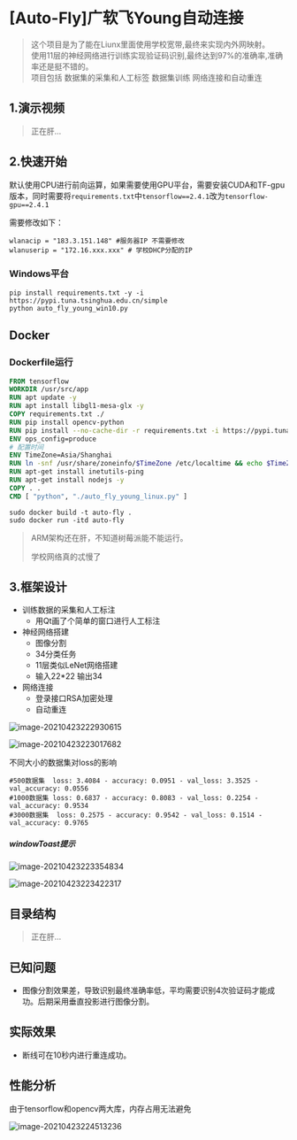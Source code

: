# [Auto-Fly]广软飞Young自动连接
>这个项目是为了能在Liunx里面使用学校宽带,最终来实现内外网映射。<br/>
>使用11层的神经网络进行训练实现验证码识别,最终达到97%的准确率,准确率还是挺不错的。<br/>
> 项目包括 数据集的采集和人工标签 数据集训练 网络连接和自动重连

## 1.演示视频

>正在肝...

## 2.快速开始

默认使用CPU进行前向运算，如果需要使用GPU平台，需要安装CUDA和TF-gpu版本，同时需要将`requirements.txt`中`tensorflow==2.4.1`改为`tensorflow-gpu==2.4.1`



需要修改如下：

```
wlanacip = "183.3.151.148" #服务器IP 不需要修改
wlanuserip = "172.16.xxx.xxx" # 学校DHCP分配的IP
```

### Windows平台

```
pip install requirements.txt -y -i https://pypi.tuna.tsinghua.edu.cn/simple
python auto_fly_young_win10.py
```

## Docker

### Dockerfile运行

```dockerfile
FROM tensorflow
WORKDIR /usr/src/app
RUN apt update -y
RUN apt install libgl1-mesa-glx -y
COPY requirements.txt ./
RUN pip install opencv-python
RUN pip install --no-cache-dir -r requirements.txt -i https://pypi.tuna.tsinghua.edu.cn/simple
ENV ops_config=produce
# 配置时间
ENV TimeZone=Asia/Shanghai
RUN ln -snf /usr/share/zoneinfo/$TimeZone /etc/localtime && echo $TimeZone > /etc/timezone
RUN apt-get install inetutils-ping
RUN apt-get install nodejs -y
COPY . .
CMD [ "python", "./auto_fly_young_linux.py" ]
```

```shell
sudo docker build -t auto-fly .
sudo docker run -itd auto-fly
```



> ARM架构还在肝，不知道树莓派能不能运行。
>
> 学校网络真的忒慢了



## 3.框架设计

- 训练数据的采集和人工标注
  - 用Qt画了个简单的窗口进行人工标注
- 神经网络搭建
  - 图像分割
  - 34分类任务
  - 11层类似LeNet网络搭建
  - 输入22*22 输出34
- 网络连接
  - 登录接口RSA加密处理
  - 自动重连



![image-20210423222930615](https://i.loli.net/2021/04/23/h4Aopml2wgJeKRI.png)

![image-20210423223017682](https://i.loli.net/2021/04/23/bDvHpJrcCPtu1Ah.png)

不同大小的数据集对loss的影响

```
#500数据集  loss: 3.4084 - accuracy: 0.0951 - val_loss: 3.3525 - val_accuracy: 0.0556
#1000数据集 loss: 0.6837 - accuracy: 0.8083 - val_loss: 0.2254 - val_accuracy: 0.9534
#3000数据集  loss: 0.2575 - accuracy: 0.9542 - val_loss: 0.1514 - val_accuracy: 0.9765
```

##### windowToast提示

![image-20210423223354834](https://i.loli.net/2021/04/23/3UORgkypaYKcMCI.png)

![image-20210423223422317](https://i.loli.net/2021/04/23/9CGhxY4vDEbKXO6.png)

## 目录结构

> 正在肝...



## 已知问题

- 图像分割效果差，导致识别最终准确率低，平均需要识别4次验证码才能成功。后期采用垂直投影进行图像分割。



## 实际效果

- 断线可在10秒内进行重连成功。



## 性能分析

由于tensorflow和opencv两大库，内存占用无法避免

![image-20210423224513236](https://i.loli.net/2021/04/23/lfjBaA2uoEzU9me.png)
